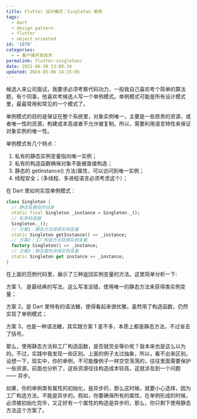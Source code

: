 ```yaml
---
title: Flutter 设计模式：Singleton 单例
tags:
  - dart
  - design pattern
  - flutter
  - object oriented
id: '1070'
categories:
  - - 客户端开发技术
permalink: flutter-singleton/
date: 2021-06-30 13:08:34
updated: 2024-05-06 14:15:05
---
```

候选人来公司面试，我要求必须考察代码功力，一般我自己喜欢考个简单的算法题，有个同事，他喜欢考候选人写一个单例模式。单例模式可能是所有设计模式里，最最常用和常见的一个模式了。

<!--more-->

单例模式的目的是保证在整个系统里，对象实例唯一，主要是一些昂贵的资源，或者唯一性的资源，构建成本高或者不允许被复制。所以，需要利用语言特性来保证对象实例的唯一性。

单例模式有几个特点：

1.  私有的静态实例变量指向唯一实例；
2.  私有的构造函数确保对象不能被直接构造；
3.  静态的 getInstance() 方法/属性，可以访问到唯一实例；
4.  线程安全；（多线程、多进程语言必须考虑这个）；

在 Dart 里如何实现单例模式：

```dart
class Singleton {
  // 静态变量指向自身
  static final Singleton _instance = Singleton._();
  // 私有构造器
  Singleton._();
  // 方案1：静态方法获得实例变量
  static Singleton getInstance() => _instance;
  // 方案2：工厂构造方法获得实例变量
  factory Singleton() => _instance;
  // 方案3：静态属性获得实例变量
  static Singleton get instance => _instance;
}
```

在上面的范例代码里，展示了三种返回实例变量的方法。这里简单分析一下:

方案 1， 是最经典的写法，这么写准没错，使用唯一的静态方法来获得类实例变量；

方案 2，是 Dart 里特有的语法糖，使得看起来很优雅，虽然用了构造函数，仍然实现了单例模式；

方案 3，也是一种语法糖，其实跟方案 1 差不多，本质上都是静态方法，不过省去了括号。

那么，使用静态方法和工厂构造函数，是否就完全等价呢？我本来也是这么以为的。不过，实践中我发现一些区别。上面的例子太过抽象，所以，看不出来区别。设想一下，现实中，你的单例，不可能像例子一样空空荡荡的，往往里面需要保护一些资源，前面也分析了，这些资源往往构造成本较高，这就涉及到一个问题 —— 异步。

如果，你的单例类有属性的初始化，是异步的，那么这时候，就要小心选择，因为工厂构造方法，不能是异步的。假如，你要确保所有的属性，在单例形成的时候，必须被初始化完毕，又正好有一个属性的构造是异步的，那么，你只剩下使用静态方法这个方案了。
